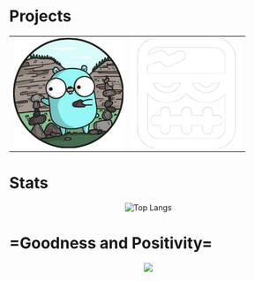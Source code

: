 # **Projects**
<div align="center">
  <table>
    <tr>
      <td align="center">
        <a href="https://github.com/RX90/Telegram-Bot">
          <img src="gopher.png" width="200">
        </a>
      </td>
      <td align="center">
        <a href="https://github.com/RX90/Todo-App">
          <img src="todoapp.png" width="200">
        </a>
      </td>
    </tr>
  </table>
</div>

# **Stats**

<div align="center">

![Top Langs](https://github-readme-stats.vercel.app/api/top-langs/?username=RX90&theme=chartreuse-dark&layout=compact&hide=Makefile)

</div>

# **=Goodness and Positivity=**

<div align="center">
<img src="https://media2.giphy.com/media/v1.Y2lkPTc5MGI3NjExNnBsZjM2cWh1MXB2NjZjc3RqMmVnMm45dnpranljaTJodWh1amFsMiZlcD12MV9pbnRlcm5hbF9naWZfYnlfaWQmY3Q9Zw/PVEd41GW4GmHZx2rto/giphy.gif">
</div>
